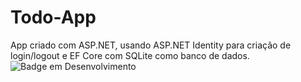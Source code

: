 # Todo-App
App criado com ASP.NET, usando ASP.NET Identity para criação de login/logout e EF Core com SQLite como banco de dados.
![Badge em Desenvolvimento](http://img.shields.io/static/v1?label=STATUS&message=EM%20DESENVOLVIMENTO&color=GREEN&style=for-the-badge)
